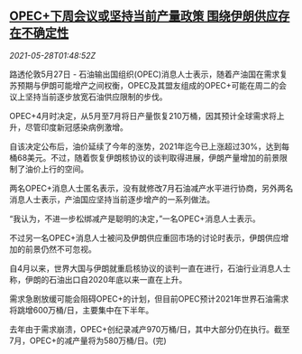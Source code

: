 <!--1622167262000-->
[OPEC+下周会议或坚持当前产量政策 围绕伊朗供应存在不确定性](https://cn.reuters.com/article/opec-plus-oil-production-iran-0528-idCNKCS2D904Q)
------

<div><i>2021-05-28T01:48:52Z</i></div><p>路透伦敦5月27日 - 石油输出国组织(OPEC)消息人士表示，随着产油国在需求复苏预期与伊朗可能增产之间权衡，OPEC及其盟友组成的OPEC+可能在周二的会议上坚持当前逐步放宽石油供应限制的步伐。</p><p>OPEC+4月时决定，从5月至7月将日产量恢复210万桶，因其预计全球需求将上升，尽管印度新冠感染病例激增。</p><p>自该决定公布后，油价延续了今年的涨势，2021年迄今已上涨超过30%，达到每桶68美元。不过，随着恢复伊朗核协议的谈判取得进展，伊朗产量增加的前景限制了油价上行的空间。</p><p>两名OPEC+消息人士匿名表示，没有就修改7月石油减产水平进行协商，另外两名消息人士表示，产油国应坚持当前逐步增产的一系列做法。</p><p>“我认为，不进一步松绑减产是聪明的决定，”一名OPEC+消息人士表示。</p><p>不过另一名OPEC+消息人士被问及伊朗供应重回市场的讨论时表示，伊朗供应增加的前景仍然不可忽视。</p><p>自4月以来，世界大国与伊朗就重启核协议的谈判一直在进行，石油行业消息人士称，伊朗的石油出口自2020年底以来一直在上升。</p><p>需求急剧放缓可能会阻碍OPEC+的计划，但目前OPEC预计2021年世界石油需求将跳增600万桶/日，主要集中在下半年。</p><p>去年由于需求崩溃，OPEC+创纪录减产970万桶/日，其中大部分仍在执行。截至7月，OPEC+的减产量将为580万桶/日。(完)</p>
